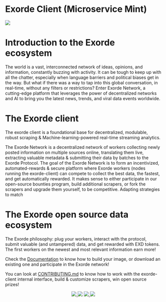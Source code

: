 
# Exorde Client (Microservice Mint)

<img src="https://media.exorde.io/brand/landscape-logo-color.svg">

# Introduction to the Exorde ecosystem
The world is a vast, interconnected network of ideas, opinions, and information, constantly buzzing with activity. It can be tough to keep up with all the chatter, especially when language barriers and political biases get in the way. But what if there was a way to tap into this global conversation, in real-time, without any filters or restrictions? Enter Exorde Network, a cutting-edge platform that leverages the power of decentralized networks and AI to bring you the latest news, trends, and viral data events worldwide.

# The Exorde client

The exorde client is a foundational base for decentralized, modulable, robust scraping & Machine-learning-powered real-time streaming analytics.

The Exorde Network is a decentralized network of workers collecting newly posted information on multiple sources online, translating them live, extracting valuable metadata & submitting their data by batches to the Exorde Protocol. The goal of the Exorde Network is to form an incentivized, automated-rewards & secure platform where Exorde workers (nodes running the exorde-client) can compete to collect the best data, the fastest, and get automatically rewarded. It makes sense to either participate in our open-source bounties program, build additional scrapers, or fork the scrapers and upgrade them yourself, to be competitive. Adapting strategies to match

# The Exorde open source data ecosystem

The Exorde philosophy: plug your workers, interact with the protocol, submit valuable (and untampered) data, and get rewarded with EXD tokens. The first workers on the newest and most relevant information earn more!

Check the [Documentation](https://docs.exorde.network/) to know how to build your image, or download an existing one and participate in the Exorde network!

You can look at [CONTRIBUTING.md](CONTRIBUTING.md) to know how to work with the exorde-client internal interface, build & customize scrapers, win open source prizes!

<p align="center">
  <a href="CONTRIBUTING.md">
  	<img src="https://img.shields.io/badge/how%20to-CONTRIBUTE-blue?style=for-the-badge" />
  </a>
 <a href="https://docs.exorde.network/run/run_from_container_image">
 	<img src="https://img.shields.io/badge/how%20to-mine%20EXD-yellowgreen?style=for-the-badge" /></a>
  <a href="https://github.com/exorde-labs/TestnetProtocol">
  	<img src="https://img.shields.io/badge/check%20the-%20EXORDE%20PROTOCOL-red?style=for-the-badge" />
  </a>
  <a href="https://exorde.network">
  	<img src="https://img.shields.io/badge/check%20the-%20Exorde%20Website-gray?style=for-the-badge" />
  </a>
</p>
